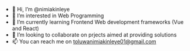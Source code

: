 - 👋 Hi, I’m @nimiakinleye
- 👀 I’m interested in Web Programming
- 🌱 I’m currently learning Frontend Web development frameworks (Vue and React)
- 💞️ I’m looking to collaborate on prjects aimed at providing solutions
- 📫 You can reach me on toluwanimiakinleye01@gmail.com

<!---
nimiakinleye/nimiakinleye is a ✨ special ✨ repository because its `README.md` (this file) appears on your GitHub profile.
You can click the Preview link to take a look at your changes.
--->
